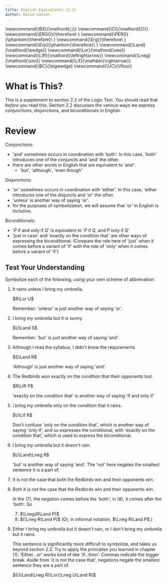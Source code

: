 ```yaml
---
title: English Equivalents (2.2)
author: David Sanson
...
```



\newcommand{\BX}{\mathord{◻}}
\newcommand{\CI}{\mathord{○}}
\newcommand{\ERGO}{\therefore\ }
\newcommand{\PERG}{\phantom{\therefore}\ }
\newcommand{\Erg}{\therefore\ }
\newcommand{\Erp}{\phantom{\therefore}\ }
\newcommand{\Land}{\mathord{\wedge}}
\newcommand{\Lor}{\mathord{\vee}}
\newcommand{\Liff}{\mathord{\leftrightarrow}}
\newcommand{\Lneg}{\mathord{\sim}}
\newcommand{\Lif}{\mathbin{\rightarrow}}
\newcommand{\BC}{\bigwedge}
\newcommand{\UC}{\lfloor}

# What is This?

This is a supplement to section 2.2 of the Logic Text. You
should read that *before* you read this. Section 2.2 discusses the
various ways we express conjunctions, disjunctions, and biconditionals
in English.

# Review

Conjunctions:

-   'and' sometimes occurs in coordination with 'both'. In this case, 'both' introduces one of the conjuncts and 'and' the other.
-   there are other words in English that are equivalent to 'and':
    -   'but', 'although', 'even though'

Disjunctions:

-   'or' sometimes occurs in coordination with 'either'. In this case,
    'either introduces one of the disjuncts and 'or' the other.
-   'unless' is another way of saying 'or'.
-   for the purposes of symbolization, we will assume that 'or' in
    English is inclusive.

Biconditionals:

-   '$P$ if and only if $Q$' is equivalent to '$P$ if $Q$, and $P$ only
    if $Q$'
-   'just in case' and 'exactly on the condition that' are other ways of
    expressing the biconditional. (Compare the role here of 'just' when it
    comes before a variant of 'if' with the role of 'only' when it comes
    before a variant of 'if')

## Test Your Understanding

Symbolize each of the following, using your own scheme of abbrevation:

1.  It rains unless I bring my umbrella.

    <div class="answers">

    $R\Lor U$

    Remember: 'unless' is just another way of saying 'or'.

    </div>

2.  I bring my umbrella but it is sunny.

    <div class="answers">

    $U\Land S$

    Remember: 'but' is just another way of saying 'and'.

    </div>

3.  Although I read the syllabus, I didn't know the requirements

    <div class="answers">

    $S\Land R$

    'Although' is just another way of saying 'and'.

    </div>

4.  The Redbirds won exactly on the condition that their opponents lost.
    
    <div class="answers">

    $R\Liff P$

    'exactly on the condition that' is another way of saying 'if and only if'

    </div>

5.  I bring my umbrella only on the condition that it rains.

    <div class="answers">
    
    $U\Lif R$
  
    Don't confuse 'only on the condition that', which is another way of saying 'only if', and so expresses the conditional, with 'exactly on the condition that', which is used to express the biconditional.

    </div>

6.  I bring my umbrella but it doesn't rain.

    <div class="answers">
    
    $U\Land\Lneg R$

    'but' is another way of saying 'and'. The 'not' here negates the 
    smallest sentence it is a part of.

    </div>

7.  It is not the case that both the Redbirds win and their opponents win.

8.  Both it is not the case that the Redbirds win and their opponents win.

    <div class="answers">

    In the (7), the negation comes before the 'both'; in (8), it comes after the 'both'. So

    7.  $\Lneg(R\Land P)$
    8.  $(\Lneg R\Land P)$ (Or, in informal notation, $\Lneg R\Land P$.)
    
    </div>

9.  Either I bring my umbrella but it doesn't rain, or I don't bring my
    umbrella but it rains.

    This sentence is significantly more difficult to symbolize, and takes us
    beyond section 2.2. Try to apply the principles
    you learned in chapter (1). 'Either...or' works kind of like 'If...then'.
    Commas indicate the bigger break. Aside from 'it is not the case that',
    negations negate the smallest sentence they are a part of.
    
    <div class="answers">

    $(U\Land\Lneg R)\Lor(\Lneg U\Land R)$

    </div>
    









